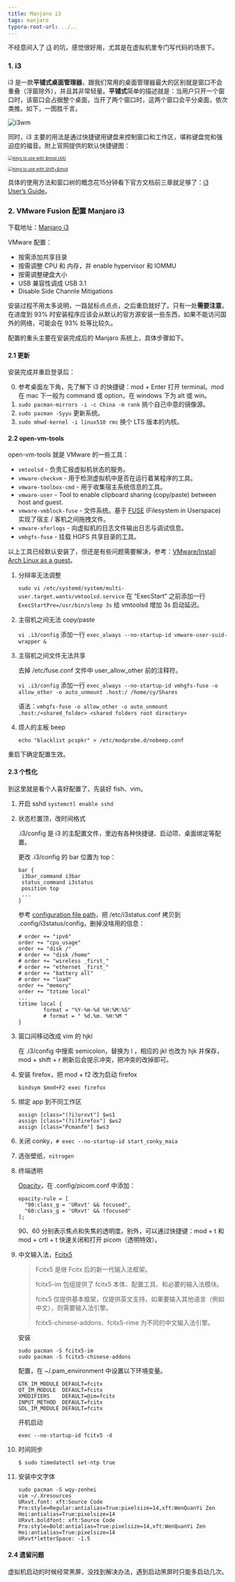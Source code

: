```yaml
---
title: Manjaro i3
tags: manjaro
typora-root-url: ../..
---
```


不经意间入了 [i3](https://i3wm.org) 的坑，感觉很好用，尤其是在虚拟机里专门写代码的场景下。



### 1. i3

i3 是一款**平铺式桌面管理器**，跟我们常用的桌面管理器最大的区别就是窗口不会重叠（浮窗除外），并且其非常轻量。**平铺式**简单的描述就是：当用户只开一个窗口时，该窗口会占据整个桌面，当开了两个窗口时，这两个窗口会平分桌面，依次类推。如下，一图胜千言。

![i3wm](/images/i3.png)

同时，i3 主要的用法是通过快捷键用键盘来控制窗口和工作区，堪称键盘党和强迫症的福音。附上官网提供的默认快捷键图：

[<img src="/images/keyboard-layer1.png" alt="Keys to use with $mod (Alt)" style="zoom:67%;" />](https://i3wm.org/docs/keyboard-layer1.png)

[<img src="/images/keyboard-layer2.png" alt="Keys to use with Shift+$mod" style="zoom:67%;" />](https://i3wm.org/docs/keyboard-layer2.png)

具体的使用方法和窗口树的概念花15分钟看下官方文档前三章就足够了：[i3 User’s Guide](https://i3wm.org/docs/userguide.html)。



### 2. VMware Fusion 配置 Manjaro i3

下载地址：[Manjaro i3](https://manjaro.org/download/#i3)

VMware 配置：

- 按需添加共享目录
- 按需调整 CPU 和 内存，并 enable hypervisor 和 IOMMU
- 按需调整硬盘大小
- USB 兼容性调成 USB 3.1
- Disable Side Channle Mitigations

安装过程不用太多说明，一路鼠标点点点，之后重启就好了。只有一处**需要注意**，在进度到 93% 时安装程序应该会从默认的官方源安装一些东西，如果不能访问国外的网络，可能会在 93% 处等比较久。

配置的重头主要在安装完成后的 Manjaro 系统上，具体步骤如下。



#### 2.1 更新

安装完成并重启登录后：

0. 参考桌面左下角，先了解下 i3 的快捷键：mod + Enter 打开 terminal。mod 在 mac 下一般为 command 或 option，在 windows 下为 alt 或 win。
1. `sudo pacman-mirrors -i -c China -m rank` 挑个自己中意的镜像源。
2. `sudo pacman -Syyu` 更新系统。
3. `sudo mhwd-kernel -i linux510 rmc` 换个 LTS 版本的内核。



#### 2.2 open-vm-tools

open-vm-tools 就是 VMware 的一些工具：

- `vmtoolsd` - 负责汇报虚拟机状态的服务。
- `vmware-checkvm` - 用于检测虚拟机中是否在运行着某程序的工具。
- `vmware-toolbox-cmd` - 用于收集宿主系统信息的工具。
- `vmware-user` - Tool to enable clipboard sharing (copy/paste) between host and guest.
- `vmware-vmblock-fuse` - 文件系统。基于 [FUSE](https://en.wikipedia.org/wiki/Filesystem_in_Userspace) (Filesystem in Userspace) 实现了宿主 / 客机之间拖拽文件。
- `vmware-xferlogs` - 向虚拟机的日志文件输出日志与调试信息。
- `vmhgfs-fuse` - 挂载 HGFS 共享目录的工具。

以上工具已经默认安装了，但还是有些问题需要解决，参考：[VMware/Install Arch Linux as a guest](https://wiki.archlinux.org/title/VMware/Install_Arch_Linux_as_a_guest#Open-VM-Tools)。

1. 分辩率无法调整

   `sudo vi /etc/systemd/system/multi-user.target.wants/vmtoolsd.service` 在 “ExecStart” 之前添加一行 `ExecStartPre=/usr/bin/sleep 3s` 给 vmtoolsd 增加 3s 启动延迟。

2. 主宿机之间无法 copy/paste

    `vi .i3/config` 添加一行 `exec_always --no-startup-id vmware-user-suid-wrapper &` 

3. 主宿机之间文件无法共享

   去掉 /etc/fuse.conf 文件中 user_allow_other 前的注释符。

    `vi .i3/config` 添加一行 `exec_always --no-startup-id vmhgfs-fuse -o allow_other -o auto_unmount .host:/ /home/cy/Shares`

   语法：`vmhgfs-fuse -o allow_other -o auto_unmount .host:/<shared_folder> <shared folders root directory>`

4. 烦人的主板 beep

   `echo "blacklist pcspkr" > /etc/modprobe.d/nobeep.conf`

重启下确定配置生效。



#### 2.3 个性化

到这里就是看个人喜好配置了，先装好 fish、vim。

1. 开启 sshd `systemctl enable sshd`

2. 状态栏置顶，改时间格式

   .i3/config 是 i3 的主配置文件，里边有各种快捷键、启动项、桌面绑定等配置。

   更改 .i3/config 的 bar 位置为 top：

   ```
   bar {
   	i3bar_command i3bar
   	status_command i3status
   	position top
   	...
   }
   ```

   参考 [configuration file path](https://i3wm.org/docs/i3status.html#_options)，把 /etc/i3status.conf 拷贝到 .config/i3status/config，删掉没啥用的信息：

   ```
   # order += "ipv6"
   order += "cpu_usage"
   order += "disk /"
   # order += "disk /home"
   # order += "wireless _first_"
   # order += "ethernet _first_"
   # order += "battery all"
   # order += "load"
   order += "memory"
   order += "tztime local"
   ...
   tztime local {
           format = "%Y-%m-%d %H:%M:%S"
           # format = " %d.%m. %H:%M "
   }
   ```

3. 窗口间移动改成 vim 的 hjkl

   在 .i3/config 中搜索 semicolon，替换为 l ，相应的 jkl 也改为 hjk 并保存，mod + shift + r 刷新后会提示冲突，把冲突的改掉即可。

4. 安装 firefox，把 mod + f2 改为启动 firefox

   ```
   bindsym $mod+F2 exec firefox
   ```

5. 绑定 app 到不同工作区

   ```
   assign [class="(?i)urxvt"] $ws1
   assign [class="(?i)firefox"] $ws2
   assign [class="Pcmanfm"] $ws3
   ```

6. 关闭 conky，`# exec --no-startup-id start_conky_maia`

7. 选张壁纸，`nitrogen`

8. 终端透明

   [Opacity](https://wiki.archlinux.org/title/Picom#Opacity)，在 .config/picom.conf 中添加：

   ```
   opacity-rule = [
     "90:class_g = 'URxvt' && focused",
     "60:class_g = 'URxvt' && !focused"
   ];
   ```

   90、60 分别表示焦点和失焦的透明度。别外，可以通过快捷键：mod + t 和 mod + crtl + t 快速关闭和打开 picom（透明特效）。

9. 中文输入法，[Fcitx5](https://wiki.archlinux.org/title/Fcitx5_(简体中文))

   > Fcitx5 是继 Fcitx 后的新一代输入法框架。
   >
   > fcitx5-im 包组提供了 fcitx5 本体、配置工具、和必要的输入法模块。
   >
   > fcitx5 仅提供基本框架，仅提供英文支持，如果要输入其他语言（例如中文），则需要输入法引擎。
   >
   > fcitx5-chinese-addons、fcitx5-rime 为不同的中文输入法引擎。

   安装

   ```shell
   sudo pacman -S fcitx5-im
   sudo pacman -S fcitx5-chinese-addons
   ```

   配置，在 ~/.pam_environment 中设置以下环境变量。

   ```
   GTK_IM_MODULE DEFAULT=fcitx
   QT_IM_MODULE  DEFAULT=fcitx
   XMODIFIERS    DEFAULT=@im=fcitx
   INPUT_METHOD  DEFAULT=fcitx
   SDL_IM_MODULE DEFAULT=fcitx
   ```

   开机启动

   ```
   exec --no-startup-id fcitx5 -d
   ```

9. 时间同步

   ```shell
   $ sudo timedatectl set-ntp true
   ```
   
9. 安装中文字体

   ```shell
   sudo pacman -S wqy-zenhei
   vim ~/.Xresources
   URxvt.font: xft:Source Code Pro:style=Regular:antialias=True:pixelsize=14,xft:WenQuanYi Zen Hei:antialias=True:pixelsize=14
   URxvt.boldfont: xft:Source Code Pro:style=Bold:antialias=True:pixelsize=14,xft:WenQuanYi Zen Hei:antialias=True:pixelsize=14
   URxvt*letterSpace: -1.5
   ```

#### 2.4 遗留问题

虚拟机启动的时候经常黑屏，没找到解决办法，遇到启动黑屏时只能多启动几次。

